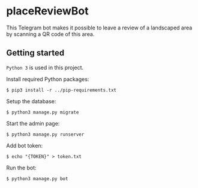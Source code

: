 # placeReviewBot
This Telegram bot makes it possible to leave a review of a landscaped area by scanning a QR code of this area.

## Getting started
`Python 3` is used in this project.

Install required Python packages:
```
$ pip3 install -r ../pip-requirements.txt
```

Setup the database:
```
$ python3 manage.py migrate
```

Start the admin page:
```
$ python3 manage.py runserver
```

Add bot token:
```
$ echo "{TOKEN}" > token.txt
```

Run the bot:
```
$ python3 manage.py bot
```
